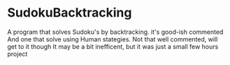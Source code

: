 # SudokuBacktracking
A program that solves Sudoku's by backtracking. it's good-ish commented
And one that solve using Human stategies. Not that well commented, will get to it though
It may be a bit inefficent, but it was just a small few hours project
